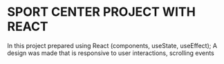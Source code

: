 # SPORT CENTER PROJECT WITH REACT

<p>In this project prepared using React (components, useState, useEffect); A design was made that is responsive to user interactions, scrolling events</p>
